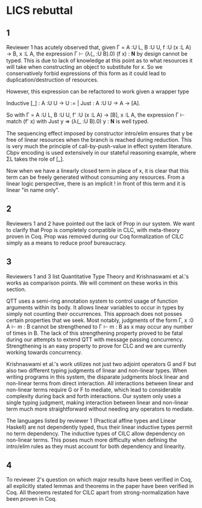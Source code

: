 # LICS rebuttal

## 1
Reviewer 1 has acutely observed that, given Γ = A :U L, B :U U, f :U (x :L A) → B, x :L A, the expression Γ ⊢ (λ(_ :U B).0) (f x) : 𝐍 by design cannot be typed. This is due to lack of knowledge at this point as to what resources it will take when constructing an object to substitute for x. So we conservatively forbid expressions of this form as it could lead to duplication/destruction of resources. 

However, this expression can be refactored to work given a wrapper type 

Inductive [_] : A :U U → U :=
| Just : A :U U → A → [A].

So with Γ = A :U L, B :U U, f' :U (x :L A) → [B], x :L A, the expression Γ ⊢ match (f' x) with Just y => (λ(_ :U B).0) y : 𝐍 is well typed. 

The sequencing effect imposed by constructor intro/elim ensures that y be free of linear resources when the branch is reached during reduction. This is very much the principle of call-by-push-value in effect system literature. Cbpv encoding is used extensively in our stateful reasoning example, where ΣL takes the role of [_].

Now when we have a linearly closed term in place of x, it is clear that this term can be freely generated without consuming any resources. From a linear logic perspective, there is an implicit ! in front of this term and it is linear "in name only".

## 2
Reviewers 1 and 2 have pointed out the lack of Prop in our system. We want to clarify that Prop is completely compatible in CLC, with meta-theory proven in Coq. Prop was removed during our Coq formalization of CILC simply as a means to reduce proof bureaucracy.

## 3
Reviewers 1 and 3 list Quantitative Type Theory and Krishnaswami et al.'s works as comparison points. We will comment on these works in this section.

QTT uses a semi-ring annotation system to control usage of function arguments within its body. It allows linear variables to occur in types by simply not counting their occurrences. This approach does not posses certain properties that we seek. Most notably, judgments of the form Γ, x :0 A ⊢ m : B cannot be strengthened to Γ ⊢ m : B as x may occur any number of times in B. The lack of this strengthening property proved to be fatal during our attempts to extend QTT with message passing concurrency. Strengthening is an easy property to prove for CLC and we are currently working towards concurrency.

Krishnaswami et al.'s work utilizes not just two adjoint operators G and F but also two different typing judgments of linear and non-linear types. When writing programs in this system, the disparate judgments block linear and non-linear terms from direct interaction. All interactions between linear and non-linear terms require G or F to mediate, which lead to considerable complexity during back and forth interactions. Our system only uses a single typing judgment, making interaction between linear and non-linear term much more straightforward without needing any operators to mediate.

The languages listed by reviewer 1 (Practical affine types and Linear Haskell) are not dependently typed, thus their linear inductive types permit no term dependency. The inductive types of CILC allow dependency on non-linear terms. This poses much more difficulty when defining the intro/elim rules as they must account for both dependency and linearity.

## 4
To reviewer 2's question on which major results have been verified in Coq, all explicitly stated lemmas and theorems in the paper have been verified in Coq. All theorems restated for CILC apart from strong-normalization have been proven in Coq.
